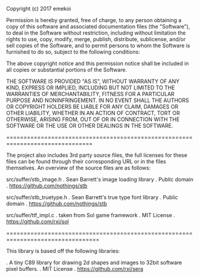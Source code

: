 
Copyright (c) 2017 emekoi


Permission is hereby granted, free of charge, to any person obtaining a copy of
this software and associated documentation files (the "Software"), to deal in
the Software without restriction, including without limitation the rights to
use, copy, modify, merge, publish, distribute, sublicense, and/or sell copies
of the Software, and to permit persons to whom the Software is furnished to do
so, subject to the following conditions:

The above copyright notice and this permission notice shall be included in all
copies or substantial portions of the Software.

THE SOFTWARE IS PROVIDED "AS IS", WITHOUT WARRANTY OF ANY KIND, EXPRESS OR
IMPLIED, INCLUDING BUT NOT LIMITED TO THE WARRANTIES OF MERCHANTABILITY,
FITNESS FOR A PARTICULAR PURPOSE AND NONINFRINGEMENT. IN NO EVENT SHALL THE
AUTHORS OR COPYRIGHT HOLDERS BE LIABLE FOR ANY CLAIM, DAMAGES OR OTHER
LIABILITY, WHETHER IN AN ACTION OF CONTRACT, TORT OR OTHERWISE, ARISING FROM,
OUT OF OR IN CONNECTION WITH THE SOFTWARE OR THE USE OR OTHER DEALINGS IN THE
SOFTWARE.


===============================================================================

The project also includes 3rd party source files, the full licenses for these
files can be found through their corresponding URL or in the files themselves.
An overview of the source files are as follows:

src/suffer/stb_image.h
. Sean Barrett's image loading library
. Public domain
. https://github.com/nothings/stb

src/suffer/stb_truetype.h
. Sean Barrett's true type font library
. Public domain
. https://github.com/nothings/stb

src/suffer/ttf_impl.c
. taken from Sol game framework
. MIT License
. https://github.com/rxi/sol

=================================================================================

This library is based off the following libraries:

. A tiny C89 library for drawing 2d shapes and images to 32bit software pixel buffers.
. MIT License
. https://github.com/rxi/sera